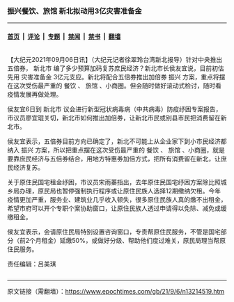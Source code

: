 ### 振兴餐饮、旅馆 新北拟动用3亿灾害准备金

---

#### [首页](../../../..?n13214519) &nbsp;|&nbsp; [评论](../../../../../epoch-comment?n13214519) &nbsp;|&nbsp; [专题](../../../../../epoch-special?n13214519) &nbsp;|&nbsp; [禁闻](../../../../../epoch-news?n13214519) &nbsp;|&nbsp; [禁书](../../../../../books?n13214519) &nbsp;|&nbsp; [翻墙](https://github.com/gfw-breaker/nogfw/blob/master/README.md?n13214519)


<div class="column" id="artbody" itemprop="articleBody">
 <!-- article content begin -->
 <p>
  【大纪元2021年09月06日讯】（大纪元记者徐翠玲台湾新北报导）针对中央推出五倍券，
  <ok href="https://www.epochtimes.com/gb/tag/%E6%96%B0%E5%8C%97%E5%B8%82.html">
   新北市
  </ok>
  编了多少预算加码复苏庶民经济？新北市长侯友宜说，目前初估先用
  <ok href="https://www.epochtimes.com/gb/tag/%E7%81%BE%E5%AE%B3%E5%87%86%E5%A4%87%E9%87%91.html">
   灾害准备金
  </ok>
  3亿元支应。新北将配合五倍券推出加倍券
  <ok href="https://www.epochtimes.com/gb/tag/%E6%8C%AF%E5%85%B4.html">
   振兴
  </ok>
  方案，重点将摆在这次受伤最严重的
  <ok href="https://www.epochtimes.com/gb/tag/%E9%A4%90%E9%A5%AE.html">
   餐饮
  </ok>
  、
  <ok href="https://www.epochtimes.com/gb/tag/%E6%97%85%E9%A6%86.html">
   旅馆
  </ok>
  、小商圈。但会随时做好滚动式检讨，随时看疫情发展再做处理。
 </p>
 <p>
  侯友宜6日到
  <ok href="https://www.epochtimes.com/gb/tag/%E6%96%B0%E5%8C%97%E5%B8%82.html">
   新北市
  </ok>
  议会进行新型冠状病毒病（中共病毒）防疫纾困专案报告，市议员廖宜琨关切，新北市如何推出加倍券，让新北市民或别县市民把消费留在新北市。
 </p>
 <p>
  侯友宜表示，五倍券目前方向已确定了，新北不可能上从企业家下到小市民经济都纳入
  <ok href="https://www.epochtimes.com/gb/tag/%E6%8C%AF%E5%85%B4.html">
   振兴
  </ok>
  方案，所以把重点摆在这次受伤最严重的
  <ok href="https://www.epochtimes.com/gb/tag/%E9%A4%90%E9%A5%AE.html">
   餐饮
  </ok>
  、
  <ok href="https://www.epochtimes.com/gb/tag/%E6%97%85%E9%A6%86.html">
   旅馆
  </ok>
  、小商圈，就是要靠庶民经济与五倍券结合，用地方特惠券加倍方式，把所有消费留在新北，让庶民经济复苏。
 </p>
 <p>
  关于原住民国宅租金纾困，市议员宋雨蓁指出，去年原住民国宅纾困方案除比照城乡局办理，原民局也暂停强制执行程序或让原住民族人选择12期缴纳欠租。今年疫情更加严重，服务业、建筑业几乎收入顿失，很多原住民族人真的缴不出租金，希望市府可以开个专职个案协助窗口，让原住民族人透过申请得以免除、减免或缓缴租金。
 </p>
 <p>
  侯友宜表示，会请原住民局特别设置咨询窗口，专责帮原住民服务，不管是国宅部分（前2个月租金）延缴50%，或做好分级、帮助他们度过难关，原民局理当帮原住民服务。
 </p>
 <p>
  责任编辑：吕美琪
 </p>
 <!-- article content end -->
</div>


---

原文链接（需翻墙）：https://www.epochtimes.com/gb/21/9/6/n13214519.htm